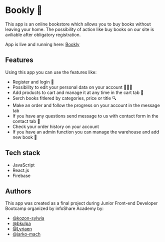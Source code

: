 # Bookly 📖

This app is an online bookstore which allows you to buy books without leaving your home.
The possibility of action like buy books on our site is aviliable after obligatory registration.

App is live and running here: [Bookly](https://kozon-sylwia.github.io/bookly "check it!")

## Features

Using this app you can use the features like:

- Register and login 🔐
- Possibility to edit your personal data on your account 👨🏽‍💻
- Add products to cart and manage it at any time in the cart tab 🛒
- Serch books fitlered by categories, price or title 🔍
- Make an order and follow the progress on your account in the message tab
- If you have any questions send message to us with contact form in the contact tab 📩
- Check your order history on your account
- If you have an admin function you can manage the warehouse and add new book 📕

## Tech stack

- JavaScript
- React.js
- Firebase

## Authors

This app was created as a final project during Junior Front-end Developer Bootcamp organized by infoShare Academy by:

- [@kozon-sylwia](https://github.com/kozon-sylwia "GitHub")
- [@bkulpa](https://github.com/bkulpa "GitHub")
- [@Lyriaen](https://github.com/Lyriaen "GitHub")
- [@jarko-mach](https://github.com/jarko-mach "GitHub")
